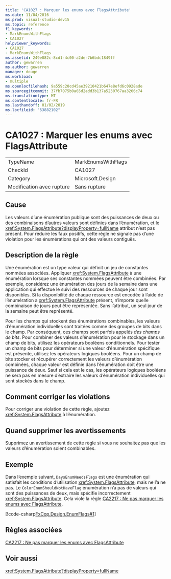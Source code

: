 ```yaml
---
title: 'CA1027 : Marquer les enums avec FlagsAttribute'
ms.date: 11/04/2016
ms.prod: visual-studio-dev15
ms.topic: reference
f1_keywords:
- MarkEnumsWithFlags
- CA1027
helpviewer_keywords:
- CA1027
- MarkEnumsWithFlags
ms.assetid: 249e882c-8cd1-4c00-a2de-7b6bdc1849ff
author: gewarren
ms.author: gewarren
manager: douge
ms.workload:
- multiple
ms.openlocfilehash: 9a559c20cd45ae39210421b647e8efd6c0928ade
ms.sourcegitcommit: 37fb7075b0a65d2add3b137a5230767aa3266c74
ms.translationtype: MT
ms.contentlocale: fr-FR
ms.lasthandoff: 01/02/2019
ms.locfileid: "53882102"
---
```

# <a name="ca1027-mark-enums-with-flagsattribute"></a>CA1027 : Marquer les enums avec FlagsAttribute

|||
|-|-|
|TypeName|MarkEnumsWithFlags|
|CheckId|CA1027|
|Category|Microsoft.Design|
|Modification avec rupture|Sans rupture|

## <a name="cause"></a>Cause
 Les valeurs d’une énumération publique sont des puissances de deux ou des combinaisons d’autres valeurs sont définies dans l’énumération, et le <xref:System.FlagsAttribute?displayProperty=fullName> attribut n’est pas présent. Pour réduire les faux positifs, cette règle ne signale pas d’une violation pour les énumérations qui ont des valeurs contiguës.

## <a name="rule-description"></a>Description de la règle
 Une énumération est un type valeur qui définit un jeu de constantes nommées associées. Appliquer <xref:System.FlagsAttribute> à une énumération lorsque ses constantes nommées peuvent être combinées. Par exemple, considérez une énumération des jours de la semaine dans une application qui effectue le suivi des ressources de chaque jour sont disponibles. Si la disponibilité de chaque ressource est encodée à l’aide de l’énumération a <xref:System.FlagsAttribute> présent, n’importe quelle combinaison de jours peut être représentée. Sans l’attribut, un seul jour de la semaine peut être représenté.

 Pour les champs qui stockent des énumérations combinables, les valeurs d’énumération individuelles sont traitées comme des groupes de bits dans le champ. Par conséquent, ces champs sont parfois appelés *des champs de bits*. Pour combiner des valeurs d’énumération pour le stockage dans un champ de bits, utilisez les opérateurs booléens conditionnels. Pour tester un champ de bits pour déterminer si une valeur d’énumération spécifique est présente, utilisez les opérateurs logiques booléens. Pour un champ de bits stocker et récupérer correctement les valeurs d’énumération combinées, chaque valeur est définie dans l’énumération doit être une puissance de deux. Sauf si cela est le cas, les opérateurs logiques booléens ne sera pas en mesure d’extraire les valeurs d’énumération individuelles qui sont stockés dans le champ.

## <a name="how-to-fix-violations"></a>Comment corriger les violations
 Pour corriger une violation de cette règle, ajoutez <xref:System.FlagsAttribute> à l’énumération.

## <a name="when-to-suppress-warnings"></a>Quand supprimer les avertissements
 Supprimez un avertissement de cette règle si vous ne souhaitez pas que les valeurs d’énumération soient combinables.

## <a name="example"></a>Exemple
 Dans l’exemple suivant, `DaysEnumNeedsFlags` est une énumération qui satisfait les conditions d’utilisation <xref:System.FlagsAttribute>, mais ne l’a ne pas. Le `ColorEnumShouldNotHaveFlag` énumération n’a pas de valeurs qui sont des puissances de deux, mais spécifie incorrectement <xref:System.FlagsAttribute>. Cela viole la règle [CA2217 : Ne pas marquer les enums avec FlagsAttribute](../code-quality/ca2217-do-not-mark-enums-with-flagsattribute.md).

 [!code-csharp[FxCop.Design.EnumFlags#1](../code-quality/codesnippet/CSharp/ca1027-mark-enums-with-flagsattribute_1.cs)]

## <a name="related-rules"></a>Règles associées
 [CA2217 : Ne pas marquer les enums avec FlagsAttribute](../code-quality/ca2217-do-not-mark-enums-with-flagsattribute.md)

## <a name="see-also"></a>Voir aussi
 <xref:System.FlagsAttribute?displayProperty=fullName>